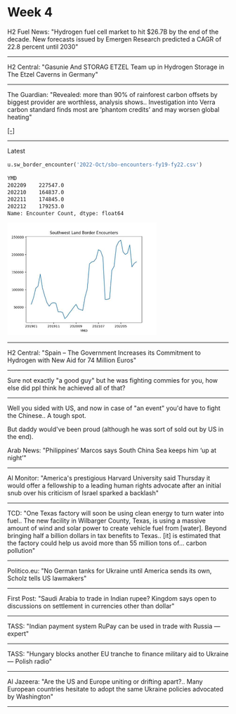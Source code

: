 # Week 4

H2 Fuel News: "Hydrogen fuel cell market to hit $26.7B by the end of
the decade. New forecasts issued by Emergen Research predicted a CAGR
of 22.8 percent until 2030"

---

H2 Central: "Gasunie And STORAG ETZEL Team up in Hydrogen Storage in
The Etzel Caverns in Germany"

---

The Guardian: "Revealed: more than 90% of rainforest carbon offsets by
biggest provider are worthless, analysis shows.. Investigation into
Verra carbon standard finds most are ‘phantom credits’ and may worsen
global heating"

[[-]](https://www.theguardian.com/environment/2023/jan/18/revealed-forest-carbon-offsets-biggest-provider-worthless-verra-aoe)

---

Latest

```python
u.sw_border_encounter('2022-Oct/sbo-encounters-fy19-fy22.csv')
```

```text
YMD
202209    227547.0
202210    164837.0
202211    174845.0
202212    179253.0
Name: Encounter Count, dtype: float64
```

<img width="340" src="border_enc_1.jpg"/>

---

H2 Central: "Spain – The Government Increases its Commitment to
Hydrogen with New Aid for 74 Million Euros"

---

Sure not exactly "a good guy" but he was fighting commies for you, how
else did ppl think he achieved all of that? 

---

Well you sided with US, and now in case of "an event" you'd have to
fight the Chinese.. A tough spot.

But daddy would've been proud (although he was sort of sold out by US
in the end).

Arab News: "Philippines’ Marcos says South China Sea keeps him ‘up at
night’"

---

Al Monitor: "America's prestigious Harvard University said Thursday it
would offer a fellowship to a leading human rights advocate after an
initial snub over his criticism of Israel sparked a backlash"

---

TCD: "One Texas factory will soon be using clean energy to turn water
into fuel.. The new facility in Wilbarger County, Texas, is using a
massive amount of wind and solar power to create vehicle fuel from
[water]. Beyond bringing half a billion dollars in tax benefits to
Texas.. [it] is estimated that the factory could help us avoid more
than 55 million tons of... carbon pollution"

---

Politico.eu: "No German tanks for Ukraine until America sends its own,
Scholz tells US lawmakers"

---

First Post: "Saudi Arabia to trade in Indian rupee? Kingdom says open
to discussions on settlement in currencies other than dollar"

---

TASS: "Indian payment system RuPay can be used in trade with Russia — expert"

---

TASS: "Hungary blocks another EU tranche to finance military aid to
Ukraine — Polish radio"

---

Al Jazeera: "Are the US and Europe uniting or drifting apart?.. Many
European countries hesitate to adopt the same Ukraine policies
advocated by Washington"

---
